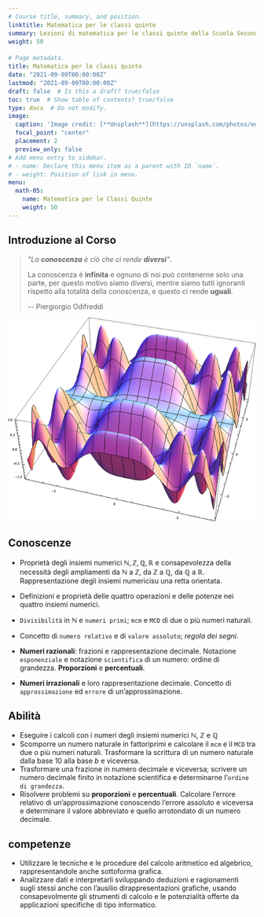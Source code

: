 ```yaml
---
# Course title, summary, and position.
linktitle: Matematica per le classi quinte
summary: Lezioni di matematica per le classi quinte della Scuola Secondaria di Secondo Grado.
weight: 50

# Page metadata.
title: Matematica per le classi quinte
date: "2021-09-09T00:00:00Z"
lastmod: "2021-09-09T00:00:00Z"
draft: false  # Is this a draft? true/false
toc: true  # Show table of contents? true/false
type: docs  # Do not modify.
image:
  caption: 'Image credit: [**Unsplash**](https://unsplash.com/photos/edJCx-EOLxY)'
  focal_point: "center"
  placement: 2
  preview_only: false
# Add menu entry to sidebar.
# - name: Declare this menu item as a parent with ID `name`.
# - weight: Position of link in menu.
menu:
  math-05:
    name: Matematica per le Classi Quinte
    weight: 50
---
```


## Introduzione al Corso

>*"La **conoscenza** è ciò che ci rende **diversi**"*.
>
>La conoscenza è **infinita** e ognuno di noi può contenerne solo una parte, per questo motivo siamo diversi, mentre siamo tutti ignoranti rispetto alla totalità della conoscenza, e questo ci rende **uguali**.
>
>-- Piergiorgio Odifreddi

![overview_img](featured.png)

## Conoscenze

- Proprietà degli insiemi numerici $\mathbb{N}, \mathbb{Z}, \mathbb{Q}, \mathbb{R}$ e consapevolezza della necessità degli ampliamenti da $\mathbb{N}$ a $\mathbb{Z}$, da $\mathbb{Z}$ a $\mathbb{Q}$, da $\mathbb{Q}$ a $\mathbb{R}$.
Rappresentazione degli insiemi numericisu una retta orientata.
- Definizioni e proprietà delle quattro operazioni e delle potenze nei quattro insiemi numerici.

- `Divisibilità` in $\mathbb{N}$ e `numeri primi`;
 `mcm` e `MCD` di due o più numeri naturali.

- Concetto di `numero relativo` e di `valore assoluto`; *regola dei segni*.

- **Numeri razionali**: frazioni e rappresentazione decimale.
 Notazione `esponenziale` e notazione `scientifica` di un numero: ordine di grandezza.
 **Proporzioni** e **percentuali**.

- **Numeri irrazionali** e loro rappresentazione decimale.
 Concetto di `approssimazione` ed `errore` di un’approssimazione.

## Abilità

- Eseguire i calcoli con i numeri degli insiemi numerici  $\mathbb{N}$, $\mathbb{Z}$ e $\mathbb{Q}$
- Scomporre un numero naturale in fattoriprimi e calcolare il `mcm` e il `MCD` tra due o più numeri naturali.
Trasformare la scrittura di un numero naturale dalla base $10$ alla base $b$ e viceversa.
- Trasformare una frazione in numero decimale e viceversa;
scrivere un numero decimale finito in notazione scientifica e determinarne l’`ordine di grandezza`.
- Risolvere problemi su **proporzioni** e **percentuali**.
Calcolare l’errore relativo di un’approssimazione conoscendo l’errore assoluto e viceversa e determinare il valore abbreviato e quello arrotondato di un numero decimale.

## competenze

- Utilizzare le tecniche e le procedure del calcolo aritmetico ed algebrico, rappresentandole anche sottoforma grafica.
- Analizzare dati e interpretarli sviluppando deduzioni e ragionamenti sugli stessi anche con l’ausilio dirappresentazioni grafiche, usando consapevolmente gli strumenti di calcolo e le potenzialità offerte da applicazioni specifiche di tipo informatico.
